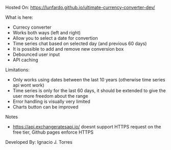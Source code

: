 Hosted On: https://lunfardo.github.io/ultimate-currency-converter-dev/

What is here:

- Currecy converter
- Works both ways (left and right)
- Allow you to select a date for convertion
- Time series chat based on selected day (and previous 60 days)
- It is possible to add and remove new conversion box
- Debounced user input
- API caching

Limitations:

- Only works using dates between the last 10 years (otherwise time series api wont work)
- Time series is only for the last 60 days, it should be extended to give the user more freedom about the range
- Error handling is visually very limited
- Charts button can be improved

Notes

- https://api.exchangeratesapi.io/ doesnt support HTTPS request on the free tier, Github pages enforce HTTPS

Developed By: Ignacio J. Torres
